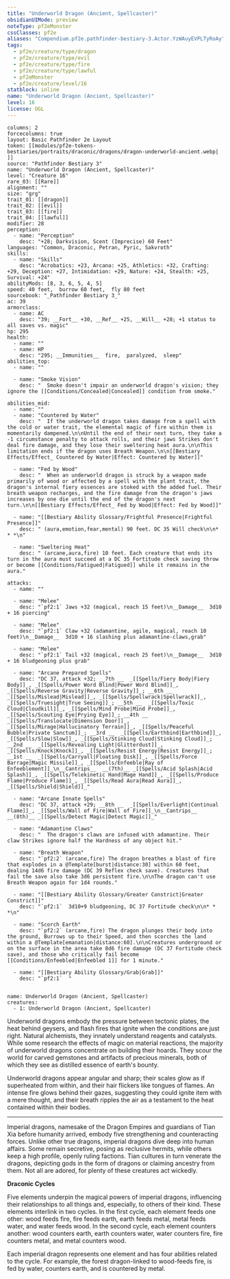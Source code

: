 ```yaml
---
title: "Underworld Dragon (Ancient, Spellcaster)"
obsidianUIMode: preview
noteType: pf2eMonster
cssClasses: pf2e
aliases: "Compendium.pf2e.pathfinder-bestiary-3.Actor.YzWAuyEVPLTyRoAy" 
tags:
  - pf2e/creature/type/dragon
  - pf2e/creature/type/evil
  - pf2e/creature/type/fire
  - pf2e/creature/type/lawful
  - pf2eMonster
  - pf2e/creature/level/16
statblock: inline
name: "Underworld Dragon (Ancient, Spellcaster)"
level: 16
license: OGL
---
```


```statblock
columns: 2
forcecolumns: true
layout: Basic Pathfinder 2e Layout
token: [[modules/pf2e-tokens-bestiaries/portraits/draconic/dragons/dragon-underworld-ancient.webp| ]]
source: "Pathfinder Bestiary 3"
name: "Underworld Dragon (Ancient, Spellcaster)"
level: "Creature 16"
rare_03: [[Rare]]
alignment: ""
size: "grg"
trait_01: [[dragon]]
trait_02: [[evil]]
trait_03: [[fire]]
trait_04: [[lawful]]
modifier: 28
perception:
  - name: "Perception"
    desc: "+28; Darkvision, Scent (Imprecise) 60 Feet"
languages: "Common, Draconic, Petran, Pyric, Sakvroth"
skills:
  - name: "Skills"
    desc: "Acrobatics: +23, Arcana: +25, Athletics: +32, Crafting: +29, Deception: +27, Intimidation: +29, Nature: +24, Stealth: +25, Survival: +24"
abilityMods: [8, 3, 6, 5, 4, 5]
speed: 40 feet,  burrow 60 feet,  fly 80 feet
sourcebook: "_Pathfinder Bestiary 3_"
ac: 39
armorclass:
  - name: AC
    desc: "39; __Fort__ +30, __Ref__ +25, __Will__ +28; +1 status to all saves vs. magic"
hp: 295
health:
  - name: ""
  - name: HP
    desc: "295; __Immunities__  fire,  paralyzed,  sleep"
abilities_top:
  - name: ""

  - name: "Smoke Vision"
    desc: "  Smoke doesn't impair an underworld dragon's vision; they ignore the [[Conditions/Concealed|Concealed]] condition from smoke."

abilities_mid:
  - name: ""
  - name: "Countered by Water"
    desc: "  If the underworld dragon takes damage from a spell with the cold or water trait, the elemental magic of fire within them is momentarily dampened.\n\nUntil the end of their next turn, they take a -1 circumstance penalty to attack rolls, and their jaws Strikes don't deal fire damage, and they lose their sweltering heat aura.\n\nThis limitation ends if the dragon uses Breath Weapon.\n\n[[Bestiary Effects/Effect_ Countered by Water|Effect: Countered by Water]]"

  - name: "Fed by Wood"
    desc: "  When an underworld dragon is struck by a weapon made primarily of wood or affected by a spell with the plant trait, the dragon's internal fiery essences are stoked with the added fuel. Their breath weapon recharges, and the fire damage from the dragon's jaws increases by one die until the end of the dragon's next turn.\n\n[[Bestiary Effects/Effect_ Fed by Wood|Effect: Fed by Wood]]"

  - name: "[[Bestiary Ability Glossary/Frightful Presence|Frightful Presence]]"
    desc: " (aura,emotion,fear,mental) 90 feet. DC 35 Will check\n\n* * *\n"

  - name: "Sweltering Heat"
    desc: " (arcane,aura,fire) 10 feet. Each creature that ends its turn in the aura must succeed at a DC 35 Fortitude check saving throw or become [[Conditions/Fatigued|Fatigued]] while it remains in the aura."

attacks:
  - name: ""

  - name: "Melee"
    desc: "`pf2:1` Jaws +32 (magical, reach 15 feet)\n__Damage__  3d10 + 16 piercing"

  - name: "Melee"
    desc: "`pf2:1` Claw +32 (adamantine, agile, magical, reach 10 feet)\n__Damage__  3d10 + 16 slashing plus adamantine-claws,grab"

  - name: "Melee"
    desc: "`pf2:1` Tail +32 (magical, reach 25 feet)\n__Damage__  3d10 + 16 bludgeoning plus grab"

  - name: "Arcane Prepared Spells"
    desc: "DC 37, attack +32; __7th __  _[[Spells/Fiery Body|Fiery Body]]_, _[[Spells/Power Word Blind|Power Word Blind]]_, _[[Spells/Reverse Gravity|Reverse Gravity]]_; __6th __  _[[Spells/Mislead|Mislead]]_, _[[Spells/Spellwrack|Spellwrack]]_, _[[Spells/Truesight|True Seeing]]_; __5th __  _[[Spells/Toxic Cloud|Cloudkill]]_, _[[Spells/Mind Probe|Mind Probe]]_, _[[Spells/Scouting Eye|Prying Eye]]_; __4th __  _[[Spells/Translocate|Dimension Door]]_, _[[Spells/Mirage|Hallucinatory Terrain]]_, _[[Spells/Peaceful Bubble|Private Sanctum]]_; __3rd __  _[[Spells/Earthbind|Earthbind]]_, _[[Spells/Slow|Slow]]_, _[[Spells/Stinking Cloud|Stinking Cloud]]_; __2nd __  _[[Spells/Revealing Light|Glitterdust]]_, _[[Spells/Knock|Knock]]_, _[[Spells/Resist Energy|Resist Energy]]_; __1st __  _[[Spells/Carryall|Floating Disk]]_, _[[Spells/Force Barrage|Magic Missile]]_, _[[Spells/Enfeeble|Ray of Enfeeblement]]_\n__Cantrips__  __(7th)__ _[[Spells/Acid Splash|Acid Splash]]_, _[[Spells/Telekinetic Hand|Mage Hand]]_, _[[Spells/Produce Flame|Produce Flame]]_, _[[Spells/Read Aura|Read Aura]]_, _[[Spells/Shield|Shield]]_"

  - name: "Arcane Innate Spells"
    desc: "DC 37, attack +29; __8th __  _[[Spells/Everlight|Continual Flame]]_, _[[Spells/Wall of Fire|Wall of Fire]]_\n__Cantrips__  __(8th)__ _[[Spells/Detect Magic|Detect Magic]]_"

  - name: "Adamantine Claws"
    desc: "  The dragon's claws are infused with adamantine. Their claw Strikes ignore half the Hardness of any object hit."

  - name: "Breath Weapon"
    desc: "`pf2:2` (arcane,fire) The dragon breathes a blast of fire that explodes in a @Template[burst|distance:30] within 60 feet, dealing 14d6 fire damage (DC 39 Reflex check save). Creatures that fail the save also take 3d6 persistent fire.\n\nThe dragon can't use Breath Weapon again for 1d4 rounds."

  - name: "[[Bestiary Ability Glossary/Greater Constrict|Greater Constrict]]"
    desc: "`pf2:1`  3d10+9 bludgeoning, DC 37 Fortitude check\n\n* * *\n"

  - name: "Scorch Earth"
    desc: "`pf2:2` (arcane,fire) The dragon plunges their body into the ground, Burrows up to their Speed, and then scorches the land within a @Template[emanation|distance:60].\n\nCreatures underground or on the surface in the area take 8d6 fire damage (DC 37 Fortitude check save), and those who critically fail become [[Conditions/Enfeebled|Enfeebled 1]] for 1 minute."

  - name: "[[Bestiary Ability Glossary/Grab|Grab]]"
    desc: "`pf2:1`  "
 
```

```encounter-table
name: Underworld Dragon (Ancient, Spellcaster)
creatures:
  - 1: Underworld Dragon (Ancient, Spellcaster)
```



Underworld dragons embody the pressure between tectonic plates, the heat behind geysers, and flash fires that ignite when the conditions are just right. Natural alchemists, they innately understand reagents and catalysts. While some research the effects of magic on material reactions, the majority of underworld dragons concentrate on building their hoards. They scour the world for carved gemstones and artifacts of precious minerals, both of which they see as distilled essence of earth's bounty.

Underworld dragons appear angular and sharp; their scales glow as if superheated from within, and their hair flickers like tongues of flames. An intense fire glows behind their gazes, suggesting they could ignite item with a mere thought, and their breath ripples the air as a testament to the heat contained within their bodies.

* * *

Imperial dragons, namesake of the Dragon Empires and guardians of Tian Xia before humanity arrived, embody five strengthening and counteracting forces. Unlike other true dragons, imperial dragons dive deep into human affairs. Some remain secretive, posing as reclusive hermits, while others keep a high profile, openly ruling factions. Tian cultures in turn venerate the dragons, depicting gods in the form of dragons or claiming ancestry from them. Not all are adored, for plenty of these creatures act wickedly.

**Draconic Cycles**

Five elements underpin the magical powers of imperial dragons, influencing their relationships to all things and, especially, to others of their kind. These elements interlink in two cycles. In the first cycle, each element feeds one other: wood feeds fire, fire feeds earth, earth feeds metal, metal feeds water, and water feeds wood. In the second cycle, each element counters another: wood counters earth, earth counters water, water counters fire, fire counters metal, and metal counters wood.

Each imperial dragon represents one element and has four abilities related to the cycle. For example, the forest dragon-linked to wood-feeds fire, is fed by water, counters earth, and is countered by metal.
